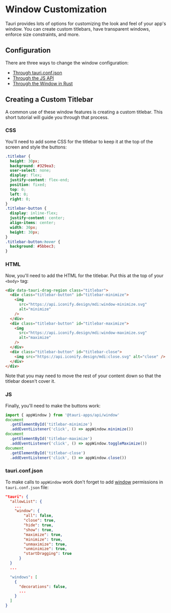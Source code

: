 # Window Customization

Tauri provides lots of options for customizing the look and feel of your app's window. You can create custom titlebars, have transparent windows, enforce size constraints, and more.

## Configuration

There are three ways to change the window configuration:

- [Through tauri.conf.json](../../api/config.md#tauri.windows)
- [Through the JS API](../../api/js/window.md#webviewwindow)
- [Through the Window in Rust](https://docs.rs/tauri/1/tauri/window/struct.Window.html)

## Creating a Custom Titlebar

A common use of these window features is creating a custom titlebar. This short tutorial will guide you through that process.

### CSS

You'll need to add some CSS for the titlebar to keep it at the top of the screen and style the buttons:

```css
.titlebar {
  height: 30px;
  background: #329ea3;
  user-select: none;
  display: flex;
  justify-content: flex-end;
  position: fixed;
  top: 0;
  left: 0;
  right: 0;
}
.titlebar-button {
  display: inline-flex;
  justify-content: center;
  align-items: center;
  width: 30px;
  height: 30px;
}
.titlebar-button:hover {
  background: #5bbec3;
}
```

### HTML

Now, you'll need to add the HTML for the titlebar. Put this at the top of your `<body>` tag:

```html
<div data-tauri-drag-region class="titlebar">
  <div class="titlebar-button" id="titlebar-minimize">
    <img
      src="https://api.iconify.design/mdi:window-minimize.svg"
      alt="minimize"
    />
  </div>
  <div class="titlebar-button" id="titlebar-maximize">
    <img
      src="https://api.iconify.design/mdi:window-maximize.svg"
      alt="maximize"
    />
  </div>
  <div class="titlebar-button" id="titlebar-close">
    <img src="https://api.iconify.design/mdi:close.svg" alt="close" />
  </div>
</div>
```

Note that you may need to move the rest of your content down so that the titlebar doesn't cover it.

### JS

Finally, you'll need to make the buttons work:

```js
import { appWindow } from '@tauri-apps/api/window'
document
  .getElementById('titlebar-minimize')
  .addEventListener('click', () => appWindow.minimize())
document
  .getElementById('titlebar-maximize')
  .addEventListener('click', () => appWindow.toggleMaximize())
document
  .getElementById('titlebar-close')
  .addEventListener('click', () => appWindow.close())
```

### tauri.conf.json

To make calls to `appWindow` work don't forget to add [window](../../api/js/window.md) permissions in `tauri.conf.json` file:
```json
"tauri": {
  "allowList": {
    ...
    "window": {
        "all": false,
        "close": true,
        "hide": true,
        "show": true,
        "maximize": true,
        "minimize": true,
        "unmaximize": true,
        "unminimize": true,
        "startDragging": true
      }
  }
  ...

  "windows": [
    {
      "decorations": false,
      ...
    }
  ]
}
```
